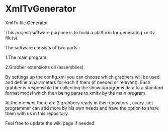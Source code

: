 XmlTvGenerator
==============

XmlTv file Generator

This project/software purpose is to build a platform for generating xmltv file(s).

The software consists of two parts :

1.The main program.

2.Grabber extensions dll (assemblies).

By settings up the config.xml you can choose which grabbers will be used and define a parameters for each if them (if needed or relevant).
Each grabber is responsible for collecting the shows/programs data to a standard format model which then being parse to xmltv by the main program.

At the moment there are 2 grabbers ready in this repository , every .net programmer can add more by his own needs and have the option to share them with us in this repository.

Feel free to update the wiki page if needed.

